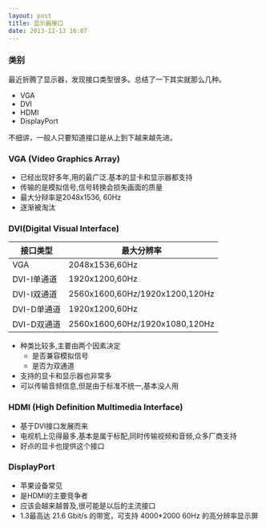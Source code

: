 ```yaml
---
layout: post
title: 显示器接口
date: 2013-12-13 16:07
---
```


### 类别
最近折腾了显示器，发现接口类型很多。总结了一下其实就那么几种。

- VGA
- DVI
- HDMI
- DisplayPort

不细讲，一般人只要知道接口是从上到下越来越先进。
### VGA (Video Graphics Array)

- 已经出现好多年,用的最广泛.基本的显卡和显示器都支持
- 传输的是模拟信号,信号转换会损失画面的质量
- 最大分辩率是2048x1536, 60Hz
- 逐渐被淘汰

### DVI(Digital Visual Interface)


接口类型|最大分辨率
-----|-------
VGA|2048x1536,60Hz
DVI-I单通道|1920x1200,60Hz
DVI-I双通道|2560x1600,60Hz/1920x1200,120Hz
DVI-D单通道|1920x1200,60Hz
DVI-D双通道|2560x1600,60Hz/1920x1080,120Hz

- 种类比较多,主要由两个因素决定
	+ 是否兼容模拟信号
	+ 是否为双通道
- 支持的显卡和显示器也非常多
- 可以传输音频信息,但是由于标准不统一,基本没人用

### HDMI (High Definition Multimedia Interface)

- 基于DVI接口发展而来
- 电视机上见得最多,基本是属于标配,同时传输视频和音频,众多厂商支持
- 好点的显卡也提供这个接口


### DisplayPort

- 苹果设备常见
- 是HDMI的主要竞争者
- 应该会越来越普及,很可能是以后的主流接口
- 1.3最高达 21.6 Gbit/s 的带宽，可支持 4000*2000 60Hz 的高分辨率显示屏
